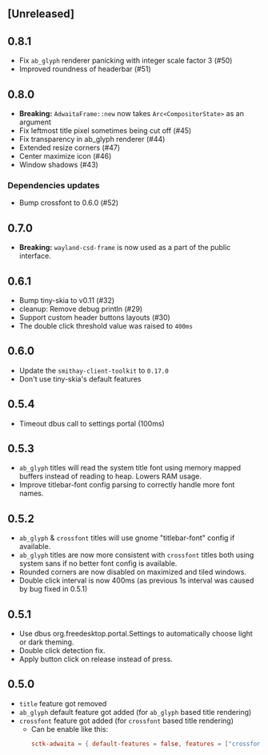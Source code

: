 ## [Unreleased]

## 0.8.1
- Fix `ab_glyph` renderer panicking with integer scale factor 3 (#50)
- Improved roundness of headerbar (#51)

## 0.8.0
- **Breaking:** `AdwaitaFrame::new` now takes `Arc<CompositorState>` as an argument
- Fix leftmost title pixel sometimes being cut off (#45)
- Fix transparency in ab_glyph renderer (#44)
- Extended resize corners (#47)
- Center maximize icon (#46)
- Window shadows (#43)

### Dependencies updates
- Bump crossfont to 0.6.0 (#52)

## 0.7.0
- **Breaking:** `wayland-csd-frame` is now used as a part of the public interface.

## 0.6.1
- Bump tiny-skia to v0.11 (#32) 
- cleanup: Remove debug println (#29) 
- Support custom header buttons layouts (#30)
- The double click threshold value was raised to `400ms`

## 0.6.0
- Update the `smithay-client-toolkit` to `0.17.0`
- Don't use tiny-skia's default features

## 0.5.4
- Timeout dbus call to settings portal (100ms)

## 0.5.3
- `ab_glyph` titles will read the system title font using memory mapped buffers instead of reading to heap.
  Lowers RAM usage.
- Improve titlebar-font config parsing to correctly handle more font names.

## 0.5.2
- `ab_glyph` & `crossfont` titles will use gnome "titlebar-font" config if available.
- `ab_glyph` titles are now more consistent with `crossfont` titles both using system sans
  if no better font config is available.
- Rounded corners are now disabled on maximized and tiled windows.
- Double click interval is now 400ms (as previous 1s interval was caused by bug fixed in 0.5.1)

## 0.5.1
- Use dbus org.freedesktop.portal.Settings to automatically choose light or dark theming.
- Double click detection fix.
- Apply button click on release instead of press.

## 0.5.0
- `title` feature got removed
- `ab_glyph` default feature got added (for `ab_glyph` based title rendering)
- `crossfont` feature got added (for `crossfont` based title rendering)
    - Can be enable like this: 
        ```toml
        sctk-adwaita = { default-features = false, features = ["crossfont"] }
        ```

